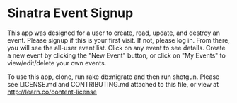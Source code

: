 <h1>Sinatra Event Signup</h1>

This app was designed for a user to create, read, update, and destroy an event. Please signup if this is your first visit. If not, please log in. From there, you will see the all-user event list. Click on any event to see details. Create a new event by clicking the "New Event" button, or click on "My Events" to view/edit/delete your own events.

To use this app, clone, run rake db:migrate and then run shotgun.
Please see LICENSE.md and CONTRIBUTING.md attached to this file, or view at http://learn.co/content-license
